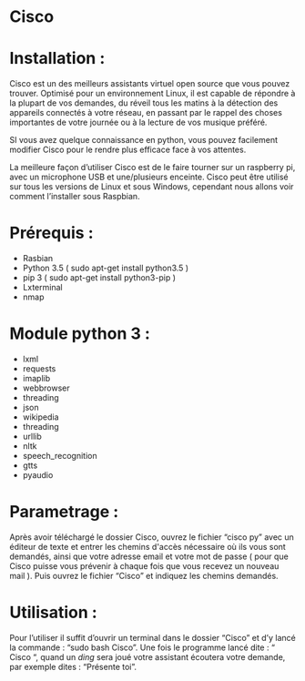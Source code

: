 

# Cisco


# Installation : 

Cisco est un des meilleurs assistants virtuel open source que vous pouvez trouver. Optimisé pour un environnement Linux, il est capable de répondre à la plupart de vos demandes, du réveil tous les matins à la détection des appareils connectés à votre réseau, en passant par le rappel des choses importantes de votre journée ou à la lecture de vos musique préféré.

SI vous avez quelque connaissance en python, vous pouvez facilement modifier Cisco pour le rendre plus efficace face à vos attentes.

La meilleure façon d’utiliser Cisco est de le faire tourner sur un raspberry pi, avec un microphone USB et une/plusieurs enceinte.
Cisco peut être utilisé sur tous les versions de Linux et sous Windows, cependant nous allons voir comment l’installer sous Raspbian.

# Prérequis : 

- Rasbian
- Python 3.5  ( sudo apt-get install python3.5 )
- pip 3 ( sudo apt-get install python3-pip )
- Lxterminal
 - nmap
# Module python 3 : 

- lxml
- requests
- imaplib
- webbrowser
- threading
- json
- wikipedia
- threading
- urllib
- nltk
- speech_recognition
- gtts
- pyaudio

# Parametrage : 

Après avoir téléchargé le dossier Cisco, ouvrez le fichier “cisco py” avec un éditeur de texte et entrer les chemins d'accès nécessaire où ils vous sont demandés, ainsi que votre adresse email et votre mot de passe ( pour que Cisco puisse vous prévenir à chaque fois que vous recevez un nouveau mail ). Puis ouvrez le fichier “Cisco” et indiquez les chemins demandés.

# Utilisation :

Pour l’utiliser il suffit d’ouvrir un terminal dans le dossier “Cisco” et d’y lancé la commande : “sudo bash Cisco”. Une fois le programme lancé dite : “ Cisco “, quand un *ding* sera joué votre assistant écoutera votre demande, par exemple dites : “Présente toi”.


